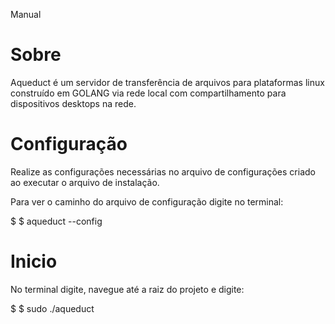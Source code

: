 Manual

# Sobre
Aqueduct é um servidor de transferência de arquivos para plataformas linux construído em GOLANG via rede local com compartilhamento para dispositivos desktops na rede. 

# Configuração 
Realize as configurações necessárias no arquivo de configurações criado ao executar o arquivo de instalação.

Para ver o caminho do arquivo de configuração digite no terminal:

$ $ aqueduct --config 

# Inicio
No terminal digite, navegue até a raiz do projeto e digite: 

$ $ sudo ./aqueduct